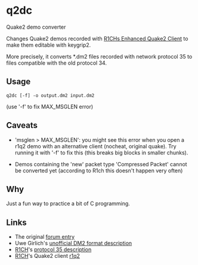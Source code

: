 q2dc
====

Quake2 demo converter

Changes Quake2 demos recorded with [R1CHs Enhanced Quake2
Client](http://www.r1ch.net/stuff/r1q2/) to make them editable with keygrip2.

More precisely, it converts *.dm2 files recorded with network protocol 35 to files compatible with the old protocol 34.

Usage
-----
    q2dc [-f] -o output.dm2 input.dm2

(use '-f' to fix MAX_MSGLEN error)

Caveats
-------
* 'msglen > MAX_MSGLEN': you might see this error when you open a r1q2 demo with an alternative client (nocheat,
  original quake).  Try running it with '-f' to fix this (this breaks big blocks in smaller chunks).

* Demos containing the 'new' packet type 'Compressed Packet' cannot be converted yet (according to R1ch this doesn't
  happen very often)

Why
---
Just a fun way to practice a bit of C programming.

Links
-----
* The original [forum entry](http://old.r1ch.net/forum/index.php?action=printpage;topic=581.0)
* Uwe Girlich's [unofficial DM2 format description](http://www.quakewiki.net/archives/demospecs/dm2/)
* [R1CH](http://www.r1ch.net/)'s [protocol 35 description](http://r-1.ch/r1q2-protocol.txt)
* [R1CH](http://www.r1ch.net/)'s Quake2 client [r1q2](http://www.r1ch.net/stuff/r1q2/)
